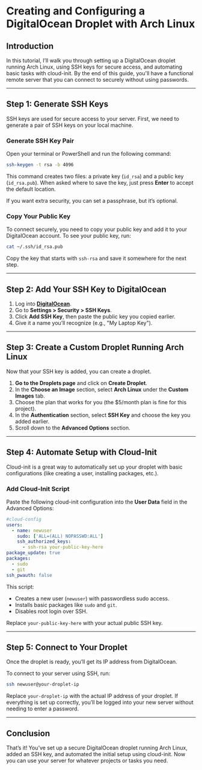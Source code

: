 
# **Creating and Configuring a DigitalOcean Droplet with Arch Linux**

## **Introduction**
In this tutorial, I’ll walk you through setting up a DigitalOcean droplet running Arch Linux, using SSH keys for secure access, and automating basic tasks with cloud-init. By the end of this guide, you'll have a functional remote server that you can connect to securely without using passwords.

---

## **Step 1: Generate SSH Keys**

SSH keys are used for secure access to your server. First, we need to generate a pair of SSH keys on your local machine.

### **Generate SSH Key Pair**

Open your terminal or PowerShell and run the following command:

```bash
ssh-keygen -t rsa -b 4096
```

This command creates two files: a private key (`id_rsa`) and a public key (`id_rsa.pub`). When asked where to save the key, just press **Enter** to accept the default location.

If you want extra security, you can set a passphrase, but it’s optional.

### **Copy Your Public Key**

To connect securely, you need to copy your public key and add it to your DigitalOcean account. To see your public key, run:

```bash
cat ~/.ssh/id_rsa.pub
```

Copy the key that starts with `ssh-rsa` and save it somewhere for the next step.

---

## **Step 2: Add Your SSH Key to DigitalOcean**

1. Log into **[DigitalOcean](https://www.digitalocean.com/)**.
2. Go to **Settings > Security > SSH Keys**.
3. Click **Add SSH Key**, then paste the public key you copied earlier.
4. Give it a name you’ll recognize (e.g., "My Laptop Key").

---

## **Step 3: Create a Custom Droplet Running Arch Linux**

Now that your SSH key is added, you can create a droplet.

1. **Go to the Droplets page** and click on **Create Droplet**.
2. In the **Choose an Image** section, select **Arch Linux** under the **Custom Images** tab.
3. Choose the plan that works for you (the $5/month plan is fine for this project).
4. In the **Authentication** section, select **SSH Key** and choose the key you added earlier.
5. Scroll down to the **Advanced Options** section.

---

## **Step 4: Automate Setup with Cloud-Init**

Cloud-init is a great way to automatically set up your droplet with basic configurations (like creating a user, installing packages, etc.).

### **Add Cloud-Init Script**

Paste the following cloud-init configuration into the **User Data** field in the Advanced Options:

```yaml
#cloud-config
users:
  - name: newuser
    sudo: ['ALL=(ALL) NOPASSWD:ALL']
    ssh_authorized_keys:
      - ssh-rsa your-public-key-here
package_update: true
packages:
  - sudo
  - git
ssh_pwauth: false
```

This script:
- Creates a new user (`newuser`) with passwordless sudo access.
- Installs basic packages like `sudo` and `git`.
- Disables root login over SSH.

Replace `your-public-key-here` with your actual public SSH key.

---

## **Step 5: Connect to Your Droplet**

Once the droplet is ready, you’ll get its IP address from DigitalOcean.

To connect to your server using SSH, run:

```bash
ssh newuser@your-droplet-ip
```

Replace `your-droplet-ip` with the actual IP address of your droplet. If everything is set up correctly, you’ll be logged into your new server without needing to enter a password.

---


## **Conclusion**

That’s it! You’ve set up a secure DigitalOcean droplet running Arch Linux, added an SSH key, and automated the initial setup using cloud-init. Now you can use your server for whatever projects or tasks you need.

